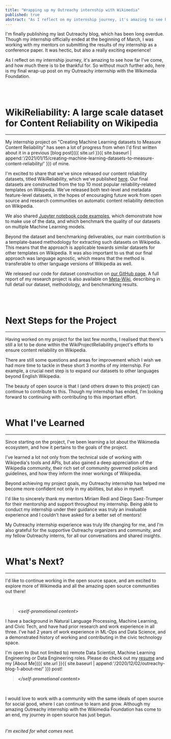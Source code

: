 ```yaml
---
title: "Wrapping up my Outreachy internship with Wikimedia"
published: true
abstract: "As I reflect on my internship journey, it's amazing to see how far I've come, and how much there is to be thankful for. So without much further ado, here is my final wrap-up blog post on my Outreachy internship with the Wikimedia Foundation ... "
---
```


I'm finally publishing my last Outreachy blog, which has been long overdue. Though my internship officially ended at the beginning of March, I was working with my mentors on submitting the results of my internship as a conference paper. It was hectic, but also a really exciting experience!

As I reflect on my internship journey, it's amazing to see how far I've come, and how much there is to be thankful for. So without much further ado, here is my final wrap-up post on my Outreachy internship with the Wikimedia Foundation. 

<br>
<br>


# WikiReliability: A large scale dataset for Content Reliability on Wikipedia
---
My internship project on "Creating Machine Learning datasets to Measure Content Reliability" has seen a lot of progress from when I'd first written about it in a previous [blog post]({{ site.url }}{{ site.baseurl | append:'/2021/01/15/creating-machine-learning-datasets-to-measure-content-reliability/' }}) of mine. 

I'm excited to share that we've since released our content reliability datasets, titled WikiReliability, which we've published [here](https://figshare.com/articles/dataset/Wiki-Reliability_A_Large_Scale_Dataset_for_Content_Reliability_on_Wikipedia/14113799). Our final datasets are constructed from the top 10 most popular reliability-related templates on Wikipedia. We've released both text-level and metadata feature-level datasets, in the hopes of encouraging future work from open source and research communities on automatic content reliability detection on Wikipedia.

We also shared [Jupyter notebook code examples](https://public.paws.wmcloud.org/User:0xkaywong/WikiReliability-Benchmarking.ipynb), which demonstrate how to make use of the data, and which benchmark the quality of our datasets on multiple Machine Learning models.

Beyond the dataset and benchmarking deliverables, our main contribution is a template-based methodology for extracting such datasets on Wikipedia. This means that the approach is applicable towards similar datasets for other templates on Wikipedia. It was also important to us that our final approach was language agnostic, which means that the method is transferable to other language versions of Wikipedia as well. 

We released our code for dataset construction on [our GitHub page](https://github.com/kay-wong/Wiki-Reliability). A full report of my research project is also available on [Meta-Wiki](https://meta.wikimedia.org/wiki/Research:Wiki-Reliability:_A_Large_Scale_Dataset_for_Content_Reliability_on_Wikipedia), describing in full detail our dataset, methodology, and benchmarking results.

<br>
<br>

# Next Steps for the Project
---
Having worked on my project for the last few months, I realised that there's still a lot to be done within the WikiProjectReliability project's efforts to ensure content reliability on Wikipedia. 

There are still some questions and areas for improvement which I wish we had more time to tackle in these short 3 months of my internship. For example, a crucial next step is to expand our datasets to other languages beyond English Wikipedia. 

The beauty of open source is that I (and others drawn to this project) can continue to contribute to this. Though my internship has ended, I'm looking forward to continuing with contributing to this important effort.
<br>
<br>

# What I've Learned
---
Since starting on the project, I've been learning a lot about the Wikimedia ecosystem, and how it pertains to the goals of the project. 

I've learned a lot not only from the technical side of working with Wikipedia's tools and APIs, but also gained a deep appreciation of the Wikipedia community, their rich set of community governed policies and guidelines, and how they inform the inner workings of Wikipedia.

Beyond achieving my project goals, my Outreachy internship has helped me become more confident not only in my abilities, but also in myself. 

I'd like to sincerely thank my mentors Miriam Redi and Diego Saez-Trumper for their mentorship and support throughout my internship. Being able to conduct my internship under their guidance was truly an invaluable experience and I couldn't have asked for a better set of mentors! 

My Outreachy internship experience was truly life changing for me, and I'm also grateful for the supportive Outreachy organizers and community, and my fellow Outreachy interns, for all our conversations and shared insights.
<br>
<br>

# What's Next?
---
I'd like to continue working in the open source space, and am excited to explore more of Wikimedia and all the amazing open source communities out there!

<br>


> ***\<self-promotional content\>***

I have a background in Natural Language Processing, Machine Learning, and Civic Tech, and have had prior research and work experience in all three. I've had 2 years of work experience in ML-Ops and Data Science, and a demonstrated history of working and contributing in the civic technology space.

I'm open to (but not limited to) remote Data Scientist, Machine Learning Engineering or Data Engineering roles. Please do check out my [resume](https://drive.google.com/file/d/1c-aOY9ALImiov-bNWDwIb9teo6Vooa78/view?usp=sharing) and my [About Me]({{ site.url }}{{ site.baseurl | append:'/2020/12/02/outreachy-blog-1-about-me/' }}) post!

> ***\</self-promotional content\>***

<br>

I would love to work with a community with the same ideals of open source for social good, where I can continue to learn and grow. Although my amazing Outreachy internship with the Wikimedia Foundation has come to an end, my journey in open source has just begun. 
<br>
<br>
<br>
_I'm excited for what comes next._
<br>
<br>
<br>
<br>
<br>
